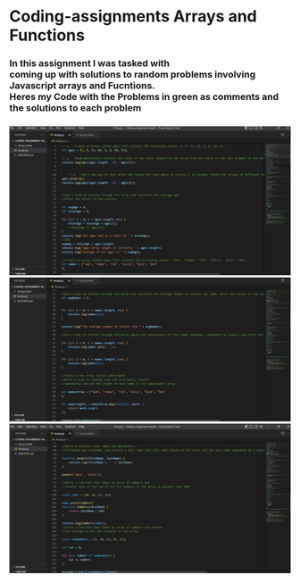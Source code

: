 # Coding-assignments Arrays and Functions

<h3> In this assignment I was tasked with <br>
 coming up with solutions 
to random problems involving Javascript arrays and Fucntions.
  <br>Heres my Code with the Problems in green as comments and the solutions to each problem<h3>
  
  
<img src = "arrays 1.png"><br>
<img src = "arrays 2.png"><br>
<img src = "arrays 3.png"><br>
